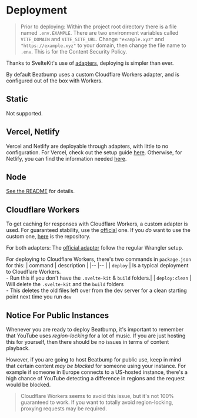 # Deployment

> Prior to deploying: Within the project root directory there is a file named ```.env.EXAMPLE```. There are two environment variables called ```VITE_DOMAIN``` and ```VITE_SITE_URL```. Change ```"example.xyz"``` and ```"https://example.xyz"``` to your domain, then change the file name to ```.env```. This is for the Content Security Policy.

Thanks to SvelteKit's use of [adapters](https://kit.svelte.dev/docs#adapters), deploying is simpler than ever.

By default Beatbump uses a custom Cloudflare Workers adapter, and is configured out of the box with Workers.

## Static

Not supported.
## Vercel, Netlify

Vercel and Netlify are deployable through adapters, with little to no configuration. For Vercel, check out the setup guide [here](https://github.com/sveltejs/kit/tree/master/packages/adapter-vercel). Otherwise, for Netlify, you can find the information needed [here](https://github.com/sveltejs/kit/tree/master/packages/adapter-netlify).

## Node

[See the README](https://github.com/sveltejs/kit/tree/master/packages/adapter-node) for details.
## Cloudflare Workers

To get caching for responses with Cloudflare Workers, a custom adapter is used. For guaranteed stability, use the [official](https://github.com/sveltejs/kit/tree/master/packages/adapter-cloudflare-workers) one. If you *do* want to use the custom one, [here](https://github.com/snuffyDev/adapter-cloudflare-cache) is the repository.

For both adapters: The [official adapter](https://github.com/sveltejs/kit/tree/master/packages/adapter-cloudflare-workers) follow the regular Wrangler setup.

For deploying to Cloudflare Workers, there's two commands in `package.json` for this:
| command  | description |
|--        |-- |
| `deploy` |  Is a typical deployment to Cloudflare Workers.<br> - Run this if you don't have the `.svelte-kit` & `build` folders.|
| `deploy:clean` |  Will delete the `.svelte-kit` and the `build` folders <br>   - This deletes the old files left over from the dev server for a clean starting point next time you run `dev`


## Notice For Public Instances

Whenever you are ready to deploy Beatbump, it's important to remember that YouTube uses *region-locking* for a lot of music. If you are just hosting this for yourself, then there should be no issues in terms of content playback.

However, if you are going to host Beatbump for public use, keep in mind that certain content *may be blocked* for someone using your instance. For example if someone in Europe connects to a US-hosted instance, there's a high chance of YouTube detecting a difference in regions and the request would be blocked.

> Cloudflare Workers seems to avoid this issue, but it's not 100% guaranteed to work. If you want to totally avoid region-locking, proxying requests may be required.
